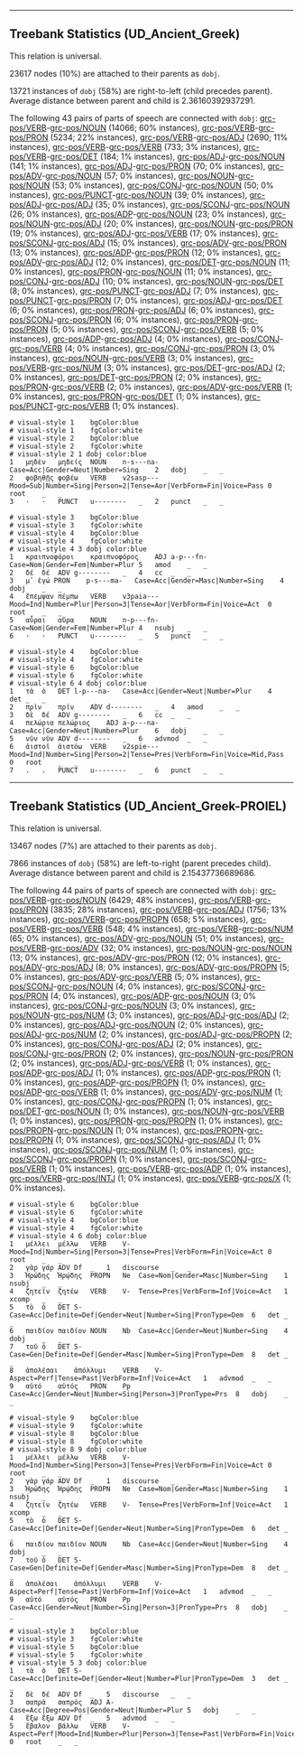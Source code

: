 

--------------------------------------------------------------------------------

## Treebank Statistics (UD_Ancient_Greek)

This relation is universal.

23617 nodes (10%) are attached to their parents as `dobj`.

13721 instances of `dobj` (58%) are right-to-left (child precedes parent).
Average distance between parent and child is 2.36160392937291.

The following 43 pairs of parts of speech are connected with `dobj`: [grc-pos/VERB]()-[grc-pos/NOUN]() (14066; 60% instances), [grc-pos/VERB]()-[grc-pos/PRON]() (5234; 22% instances), [grc-pos/VERB]()-[grc-pos/ADJ]() (2690; 11% instances), [grc-pos/VERB]()-[grc-pos/VERB]() (733; 3% instances), [grc-pos/VERB]()-[grc-pos/DET]() (184; 1% instances), [grc-pos/ADJ]()-[grc-pos/NOUN]() (141; 1% instances), [grc-pos/ADJ]()-[grc-pos/PRON]() (70; 0% instances), [grc-pos/ADV]()-[grc-pos/NOUN]() (57; 0% instances), [grc-pos/NOUN]()-[grc-pos/NOUN]() (53; 0% instances), [grc-pos/CONJ]()-[grc-pos/NOUN]() (50; 0% instances), [grc-pos/PUNCT]()-[grc-pos/NOUN]() (39; 0% instances), [grc-pos/ADJ]()-[grc-pos/ADJ]() (35; 0% instances), [grc-pos/SCONJ]()-[grc-pos/NOUN]() (26; 0% instances), [grc-pos/ADP]()-[grc-pos/NOUN]() (23; 0% instances), [grc-pos/NOUN]()-[grc-pos/ADJ]() (20; 0% instances), [grc-pos/NOUN]()-[grc-pos/PRON]() (19; 0% instances), [grc-pos/ADJ]()-[grc-pos/VERB]() (17; 0% instances), [grc-pos/SCONJ]()-[grc-pos/ADJ]() (15; 0% instances), [grc-pos/ADV]()-[grc-pos/PRON]() (13; 0% instances), [grc-pos/ADP]()-[grc-pos/PRON]() (12; 0% instances), [grc-pos/ADV]()-[grc-pos/ADJ]() (12; 0% instances), [grc-pos/DET]()-[grc-pos/NOUN]() (11; 0% instances), [grc-pos/PRON]()-[grc-pos/NOUN]() (11; 0% instances), [grc-pos/CONJ]()-[grc-pos/ADJ]() (10; 0% instances), [grc-pos/NOUN]()-[grc-pos/DET]() (8; 0% instances), [grc-pos/PUNCT]()-[grc-pos/ADJ]() (7; 0% instances), [grc-pos/PUNCT]()-[grc-pos/PRON]() (7; 0% instances), [grc-pos/ADJ]()-[grc-pos/DET]() (6; 0% instances), [grc-pos/PRON]()-[grc-pos/ADJ]() (6; 0% instances), [grc-pos/SCONJ]()-[grc-pos/PRON]() (6; 0% instances), [grc-pos/PRON]()-[grc-pos/PRON]() (5; 0% instances), [grc-pos/SCONJ]()-[grc-pos/VERB]() (5; 0% instances), [grc-pos/ADP]()-[grc-pos/ADJ]() (4; 0% instances), [grc-pos/CONJ]()-[grc-pos/VERB]() (4; 0% instances), [grc-pos/CONJ]()-[grc-pos/PRON]() (3; 0% instances), [grc-pos/NOUN]()-[grc-pos/VERB]() (3; 0% instances), [grc-pos/VERB]()-[grc-pos/NUM]() (3; 0% instances), [grc-pos/DET]()-[grc-pos/ADJ]() (2; 0% instances), [grc-pos/DET]()-[grc-pos/PRON]() (2; 0% instances), [grc-pos/PRON]()-[grc-pos/VERB]() (2; 0% instances), [grc-pos/ADV]()-[grc-pos/VERB]() (1; 0% instances), [grc-pos/PRON]()-[grc-pos/DET]() (1; 0% instances), [grc-pos/PUNCT]()-[grc-pos/VERB]() (1; 0% instances).


~~~ conllu
# visual-style 1	bgColor:blue
# visual-style 1	fgColor:white
# visual-style 2	bgColor:blue
# visual-style 2	fgColor:white
# visual-style 2 1 dobj	color:blue
1	μηδὲν	μηδείς	NOUN	n-s---na-	Case=Acc|Gender=Neut|Number=Sing	2	dobj	_	_
2	φοβηθῇς	φοβέω	VERB	v2sasp---	Mood=Sub|Number=Sing|Person=2|Tense=Aor|VerbForm=Fin|Voice=Pass	0	root	_	_
3	·	·	PUNCT	u--------	_	2	punct	_	_

~~~


~~~ conllu
# visual-style 3	bgColor:blue
# visual-style 3	fgColor:white
# visual-style 4	bgColor:blue
# visual-style 4	fgColor:white
# visual-style 4 3 dobj	color:blue
1	κραιπνοφόροι	κραιπνοφόρος	ADJ	a-p---fn-	Case=Nom|Gender=Fem|Number=Plur	5	amod	_	_
2	δέ	δέ	ADV	g--------	_	4	cc	_	_
3	μ̓	ἐγώ	PRON	p-s---ma-	Case=Acc|Gender=Masc|Number=Sing	4	dobj	_	_
4	ἔπεμψαν	πέμπω	VERB	v3paia---	Mood=Ind|Number=Plur|Person=3|Tense=Aor|VerbForm=Fin|Voice=Act	0	root	_	_
5	αὖραι	αὔρα	NOUN	n-p---fn-	Case=Nom|Gender=Fem|Number=Plur	4	nsubj	_	_
6	·	·	PUNCT	u--------	_	5	punct	_	_

~~~


~~~ conllu
# visual-style 4	bgColor:blue
# visual-style 4	fgColor:white
# visual-style 6	bgColor:blue
# visual-style 6	fgColor:white
# visual-style 6 4 dobj	color:blue
1	τὰ	ὁ	DET	l-p---na-	Case=Acc|Gender=Neut|Number=Plur	4	det	_	_
2	πρὶν	πρίν	ADV	d--------	_	4	amod	_	_
3	δὲ	δέ	ADV	g--------	_	6	cc	_	_
4	πελώρια	πελώριος	ADJ	a-p---na-	Case=Acc|Gender=Neut|Number=Plur	6	dobj	_	_
5	νῦν	νῦν	ADV	d--------	_	6	advmod	_	_
6	ἀιστοῖ	ἀιστόω	VERB	v2spie---	Mood=Ind|Number=Sing|Person=2|Tense=Pres|VerbForm=Fin|Voice=Mid,Pass	0	root	_	_
7	.	.	PUNCT	u--------	_	6	punct	_	_

~~~




--------------------------------------------------------------------------------

## Treebank Statistics (UD_Ancient_Greek-PROIEL)

This relation is universal.

13467 nodes (7%) are attached to their parents as `dobj`.

7866 instances of `dobj` (58%) are left-to-right (parent precedes child).
Average distance between parent and child is 2.15437736689686.

The following 44 pairs of parts of speech are connected with `dobj`: [grc-pos/VERB]()-[grc-pos/NOUN]() (6429; 48% instances), [grc-pos/VERB]()-[grc-pos/PRON]() (3835; 28% instances), [grc-pos/VERB]()-[grc-pos/ADJ]() (1756; 13% instances), [grc-pos/VERB]()-[grc-pos/PROPN]() (658; 5% instances), [grc-pos/VERB]()-[grc-pos/VERB]() (548; 4% instances), [grc-pos/VERB]()-[grc-pos/NUM]() (65; 0% instances), [grc-pos/ADV]()-[grc-pos/NOUN]() (51; 0% instances), [grc-pos/VERB]()-[grc-pos/ADV]() (32; 0% instances), [grc-pos/NOUN]()-[grc-pos/NOUN]() (13; 0% instances), [grc-pos/ADV]()-[grc-pos/PRON]() (12; 0% instances), [grc-pos/ADV]()-[grc-pos/ADJ]() (8; 0% instances), [grc-pos/ADV]()-[grc-pos/PROPN]() (5; 0% instances), [grc-pos/ADV]()-[grc-pos/VERB]() (5; 0% instances), [grc-pos/SCONJ]()-[grc-pos/NOUN]() (4; 0% instances), [grc-pos/SCONJ]()-[grc-pos/PRON]() (4; 0% instances), [grc-pos/ADP]()-[grc-pos/NOUN]() (3; 0% instances), [grc-pos/CONJ]()-[grc-pos/NOUN]() (3; 0% instances), [grc-pos/NOUN]()-[grc-pos/NUM]() (3; 0% instances), [grc-pos/ADJ]()-[grc-pos/ADJ]() (2; 0% instances), [grc-pos/ADJ]()-[grc-pos/NOUN]() (2; 0% instances), [grc-pos/ADJ]()-[grc-pos/NUM]() (2; 0% instances), [grc-pos/ADJ]()-[grc-pos/PROPN]() (2; 0% instances), [grc-pos/CONJ]()-[grc-pos/ADJ]() (2; 0% instances), [grc-pos/CONJ]()-[grc-pos/PRON]() (2; 0% instances), [grc-pos/NOUN]()-[grc-pos/PRON]() (2; 0% instances), [grc-pos/ADJ]()-[grc-pos/VERB]() (1; 0% instances), [grc-pos/ADP]()-[grc-pos/ADJ]() (1; 0% instances), [grc-pos/ADP]()-[grc-pos/PRON]() (1; 0% instances), [grc-pos/ADP]()-[grc-pos/PROPN]() (1; 0% instances), [grc-pos/ADP]()-[grc-pos/VERB]() (1; 0% instances), [grc-pos/ADV]()-[grc-pos/NUM]() (1; 0% instances), [grc-pos/CONJ]()-[grc-pos/PROPN]() (1; 0% instances), [grc-pos/DET]()-[grc-pos/NOUN]() (1; 0% instances), [grc-pos/NOUN]()-[grc-pos/VERB]() (1; 0% instances), [grc-pos/PRON]()-[grc-pos/PROPN]() (1; 0% instances), [grc-pos/PROPN]()-[grc-pos/NOUN]() (1; 0% instances), [grc-pos/PROPN]()-[grc-pos/PROPN]() (1; 0% instances), [grc-pos/SCONJ]()-[grc-pos/ADJ]() (1; 0% instances), [grc-pos/SCONJ]()-[grc-pos/NUM]() (1; 0% instances), [grc-pos/SCONJ]()-[grc-pos/PROPN]() (1; 0% instances), [grc-pos/SCONJ]()-[grc-pos/VERB]() (1; 0% instances), [grc-pos/VERB]()-[grc-pos/ADP]() (1; 0% instances), [grc-pos/VERB]()-[grc-pos/INTJ]() (1; 0% instances), [grc-pos/VERB]()-[grc-pos/X]() (1; 0% instances).


~~~ conllu
# visual-style 6	bgColor:blue
# visual-style 6	fgColor:white
# visual-style 4	bgColor:blue
# visual-style 4	fgColor:white
# visual-style 4 6 dobj	color:blue
1	μέλλει	μέλλω	VERB	V-	Mood=Ind|Number=Sing|Person=3|Tense=Pres|VerbForm=Fin|Voice=Act	0	root	_	_
2	γὰρ	γάρ	ADV	Df	_	1	discourse	_	_
3	Ἡρώδης	Ἡρῴδης	PROPN	Ne	Case=Nom|Gender=Masc|Number=Sing	1	nsubj	_	_
4	ζητεῖν	ζητέω	VERB	V-	Tense=Pres|VerbForm=Inf|Voice=Act	1	xcomp	_	_
5	τὸ	ὁ	DET	S-	Case=Acc|Definite=Def|Gender=Neut|Number=Sing|PronType=Dem	6	det	_	_
6	παιδίον	παιδίον	NOUN	Nb	Case=Acc|Gender=Neut|Number=Sing	4	dobj	_	_
7	τοῦ	ὁ	DET	S-	Case=Gen|Definite=Def|Gender=Masc|Number=Sing|PronType=Dem	8	det	_	_
8	ἀπολέσαι	ἀπόλλυμι	VERB	V-	Aspect=Perf|Tense=Past|VerbForm=Inf|Voice=Act	1	advmod	_	_
9	αὐτό	αὐτός	PRON	Pp	Case=Acc|Gender=Neut|Number=Sing|Person=3|PronType=Prs	8	dobj	_	_

~~~


~~~ conllu
# visual-style 9	bgColor:blue
# visual-style 9	fgColor:white
# visual-style 8	bgColor:blue
# visual-style 8	fgColor:white
# visual-style 8 9 dobj	color:blue
1	μέλλει	μέλλω	VERB	V-	Mood=Ind|Number=Sing|Person=3|Tense=Pres|VerbForm=Fin|Voice=Act	0	root	_	_
2	γὰρ	γάρ	ADV	Df	_	1	discourse	_	_
3	Ἡρώδης	Ἡρῴδης	PROPN	Ne	Case=Nom|Gender=Masc|Number=Sing	1	nsubj	_	_
4	ζητεῖν	ζητέω	VERB	V-	Tense=Pres|VerbForm=Inf|Voice=Act	1	xcomp	_	_
5	τὸ	ὁ	DET	S-	Case=Acc|Definite=Def|Gender=Neut|Number=Sing|PronType=Dem	6	det	_	_
6	παιδίον	παιδίον	NOUN	Nb	Case=Acc|Gender=Neut|Number=Sing	4	dobj	_	_
7	τοῦ	ὁ	DET	S-	Case=Gen|Definite=Def|Gender=Masc|Number=Sing|PronType=Dem	8	det	_	_
8	ἀπολέσαι	ἀπόλλυμι	VERB	V-	Aspect=Perf|Tense=Past|VerbForm=Inf|Voice=Act	1	advmod	_	_
9	αὐτό	αὐτός	PRON	Pp	Case=Acc|Gender=Neut|Number=Sing|Person=3|PronType=Prs	8	dobj	_	_

~~~


~~~ conllu
# visual-style 3	bgColor:blue
# visual-style 3	fgColor:white
# visual-style 5	bgColor:blue
# visual-style 5	fgColor:white
# visual-style 5 3 dobj	color:blue
1	τὰ	ὁ	DET	S-	Case=Acc|Definite=Def|Gender=Neut|Number=Plur|PronType=Dem	3	det	_	_
2	δὲ	δέ	ADV	Df	_	5	discourse	_	_
3	σαπρὰ	σαπρός	ADJ	A-	Case=Acc|Degree=Pos|Gender=Neut|Number=Plur	5	dobj	_	_
4	ἔξω	ἔξω	ADV	Df	_	5	advmod	_	_
5	ἔβαλον	βάλλω	VERB	V-	Aspect=Perf|Mood=Ind|Number=Plur|Person=3|Tense=Past|VerbForm=Fin|Voice=Act	0	root	_	_

~~~


